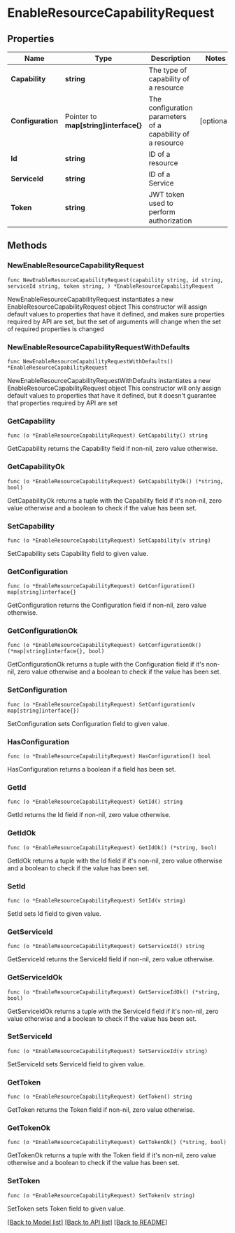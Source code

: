 # EnableResourceCapabilityRequest

## Properties

Name | Type | Description | Notes
------------ | ------------- | ------------- | -------------
**Capability** | **string** | The type of capability of a resource | 
**Configuration** | Pointer to **map[string]interface{}** | The configuration parameters of a capability of a resource | [optional] 
**Id** | **string** | ID of a resource | 
**ServiceId** | **string** | ID of a Service | 
**Token** | **string** | JWT token used to perform authorization | 

## Methods

### NewEnableResourceCapabilityRequest

`func NewEnableResourceCapabilityRequest(capability string, id string, serviceId string, token string, ) *EnableResourceCapabilityRequest`

NewEnableResourceCapabilityRequest instantiates a new EnableResourceCapabilityRequest object
This constructor will assign default values to properties that have it defined,
and makes sure properties required by API are set, but the set of arguments
will change when the set of required properties is changed

### NewEnableResourceCapabilityRequestWithDefaults

`func NewEnableResourceCapabilityRequestWithDefaults() *EnableResourceCapabilityRequest`

NewEnableResourceCapabilityRequestWithDefaults instantiates a new EnableResourceCapabilityRequest object
This constructor will only assign default values to properties that have it defined,
but it doesn't guarantee that properties required by API are set

### GetCapability

`func (o *EnableResourceCapabilityRequest) GetCapability() string`

GetCapability returns the Capability field if non-nil, zero value otherwise.

### GetCapabilityOk

`func (o *EnableResourceCapabilityRequest) GetCapabilityOk() (*string, bool)`

GetCapabilityOk returns a tuple with the Capability field if it's non-nil, zero value otherwise
and a boolean to check if the value has been set.

### SetCapability

`func (o *EnableResourceCapabilityRequest) SetCapability(v string)`

SetCapability sets Capability field to given value.


### GetConfiguration

`func (o *EnableResourceCapabilityRequest) GetConfiguration() map[string]interface{}`

GetConfiguration returns the Configuration field if non-nil, zero value otherwise.

### GetConfigurationOk

`func (o *EnableResourceCapabilityRequest) GetConfigurationOk() (*map[string]interface{}, bool)`

GetConfigurationOk returns a tuple with the Configuration field if it's non-nil, zero value otherwise
and a boolean to check if the value has been set.

### SetConfiguration

`func (o *EnableResourceCapabilityRequest) SetConfiguration(v map[string]interface{})`

SetConfiguration sets Configuration field to given value.

### HasConfiguration

`func (o *EnableResourceCapabilityRequest) HasConfiguration() bool`

HasConfiguration returns a boolean if a field has been set.

### GetId

`func (o *EnableResourceCapabilityRequest) GetId() string`

GetId returns the Id field if non-nil, zero value otherwise.

### GetIdOk

`func (o *EnableResourceCapabilityRequest) GetIdOk() (*string, bool)`

GetIdOk returns a tuple with the Id field if it's non-nil, zero value otherwise
and a boolean to check if the value has been set.

### SetId

`func (o *EnableResourceCapabilityRequest) SetId(v string)`

SetId sets Id field to given value.


### GetServiceId

`func (o *EnableResourceCapabilityRequest) GetServiceId() string`

GetServiceId returns the ServiceId field if non-nil, zero value otherwise.

### GetServiceIdOk

`func (o *EnableResourceCapabilityRequest) GetServiceIdOk() (*string, bool)`

GetServiceIdOk returns a tuple with the ServiceId field if it's non-nil, zero value otherwise
and a boolean to check if the value has been set.

### SetServiceId

`func (o *EnableResourceCapabilityRequest) SetServiceId(v string)`

SetServiceId sets ServiceId field to given value.


### GetToken

`func (o *EnableResourceCapabilityRequest) GetToken() string`

GetToken returns the Token field if non-nil, zero value otherwise.

### GetTokenOk

`func (o *EnableResourceCapabilityRequest) GetTokenOk() (*string, bool)`

GetTokenOk returns a tuple with the Token field if it's non-nil, zero value otherwise
and a boolean to check if the value has been set.

### SetToken

`func (o *EnableResourceCapabilityRequest) SetToken(v string)`

SetToken sets Token field to given value.



[[Back to Model list]](../README.md#documentation-for-models) [[Back to API list]](../README.md#documentation-for-api-endpoints) [[Back to README]](../README.md)


